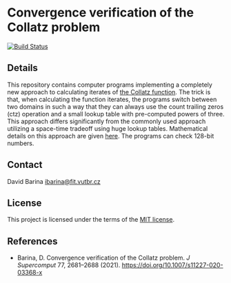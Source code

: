 # Convergence verification of the Collatz problem

[![Build Status](https://app.travis-ci.com/xbarin02/collatz.svg?branch=master)](https://app.travis-ci.com/xbarin02/collatz)

## Details

This repository contains computer programs implementing a completely new approach to calculating iterates of <a href="https://en.wikipedia.org/wiki/Collatz_conjecture">the Collatz function</a>.
The trick is that, when calculating the function iterates, the programs switch between two domains in such a way that they can always use the count trailing zeros (ctz) operation and a small lookup table with pre-computed powers of three.
This approach differs significantly from the commonly used approach utilizing a space-time tradeoff using huge lookup tables.
Mathematical details on this approach are given [here](doc/ALGORITHM.md).
The programs can check 128-bit numbers.

## Contact
David Barina <ibarina@fit.vutbr.cz>

## License
This project is licensed under the terms of the [MIT license](LICENSE.md).

## References

- Barina, D. Convergence verification of the Collatz problem. _J Supercomput_ 77, 2681–2688 (2021). https://doi.org/10.1007/s11227-020-03368-x
